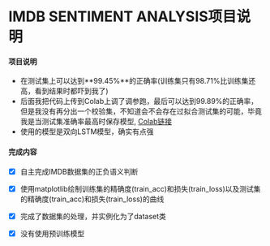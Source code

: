 # IMDB SENTIMENT ANALYSIS项目说明

#### 项目说明

- 在测试集上可以达到**99.45%**的正确率(训练集只有98.71%比训练集还高，看到结果时都吓到我了)
- 后面我把代码上传到Colab上调了调参跑，最后可以达到99.89%的正确率，但是我没有再分出一个校验集，不知道会不会存在过拟合测试集的可能，毕竟我是当测试集准确率最高时保存模型, [Colab链接](https://colab.research.google.com/drive/1R3V9ySsDlGwDyg9sql50MIMxfEb024za?usp=sharing)
- 使用的模型是双向LSTM模型，确实有点强

#### 完成内容

- [x] 自主完成IMDB数据集的正负语义判断

- [x] 使用matplotlib绘制训练集的精确度(train_acc)和损失(train_loss)以及测试集的精确度(train_acc)和损失(train_loss)的曲线

- [x] 完成了数据集的处理，并实例化为了dataset类
- [x] 没有使用预训练模型